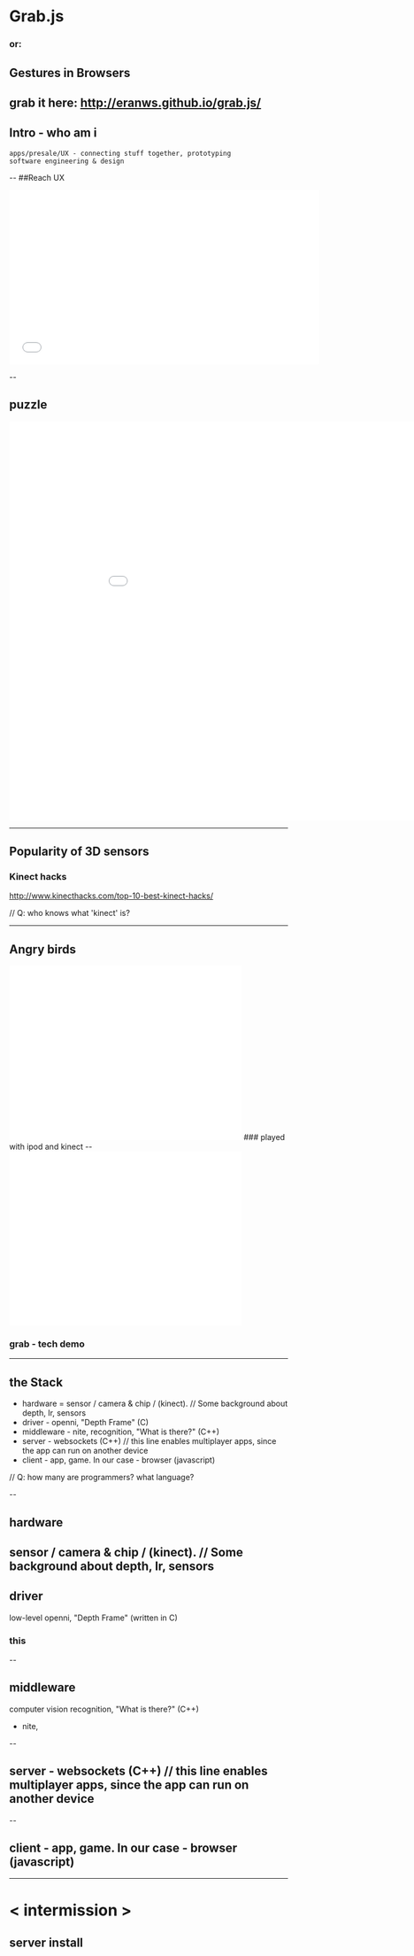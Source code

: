 
# Grab.js

### or:

## Gestures in Browsers	

grab it here: http://eranws.github.io/grab.js/
---

## Intro - who am i
	apps/presale/UX - connecting stuff together, prototyping
	software engineering & design

--
##Reach UX
<iframe data-autoplay width="560" height="315" src="//www.youtube.com/embed/IVOPxYKhqZ0?rel=0" frameborder="0" allowfullscreen></iframe>

--
## puzzle

<iframe data-autoplay width="960" height="720" src="//www.youtube.com/embed/vVlANzCHL2Y?rel=0" frameborder="0" allowfullscreen></iframe>

---

## Popularity of 3D sensors

### Kinect hacks 
http://www.kinecthacks.com/top-10-best-kinect-hacks/

//	Q: who knows what 'kinect' is?


---
## Angry birds
<iframe data-autoplay width="420" height="315" src="//www.youtube.com/embed/u_jmQY4QEBY?rel=0" frameborder="0" allowfullscreen></iframe>
### played with ipod and kinect
--
<iframe data-autoplay width="420" height="315" src="//www.youtube.com/embed/PurcczCZOO8?rel=0" frameborder="0" allowfullscreen></iframe>

### grab - tech demo

---

## the Stack

* hardware = sensor / camera & chip / (kinect). // Some background about depth, Ir, sensors
* driver - openni, "Depth Frame" (C)
* middleware - nite, recognition, "What is there?" (C++)
* server - websockets (C++) // this line enables multiplayer apps, since the app can run on another device
* client - app, game. In our case - browser (javascript)

//	Q: how many are programmers? what language?

--
## hardware
sensor / camera & chip / (kinect).
// Some background about depth, Ir, sensors
--
## driver
low-level openni, "Depth Frame"
(written in C)
### this 
--
## middleware
computer vision recognition, "What is there?" (C++)

* nite, 

--
## server - websockets (C++) // this line enables multiplayer apps, since the app can run on another device
--
## client - app, game. In our case - browser (javascript)



---

# < intermission >
## server install